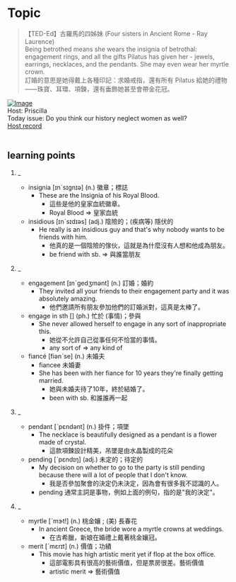 # Topic

> 【TED-Ed】古羅馬的四姊妹 (Four sisters in Ancient Rome - Ray Laurence) <br>
> Being betrothed means she wears the insignia of betrothal: engagement rings, and all the gifts Pilatus has given her - jewels, earrings, necklaces, and the pendants. She may even wear her myrtle crown. <br>
> 訂婚的意思是她得戴上各種印記：求婚戒指，還有所有 Pilatus 給她的禮物 ——珠寶、耳環、項鍊，還有垂飾她甚至會帶金花冠。 <br>

[![Image](https://cdn.voicetube.com/assets/thumbnails/RQMgLxVxsrw.jpg)](https://www.youtube.com/embed/RQMgLxVxsrw?rel=0&showinfo=0&cc_load_policy=0&controls=1&autoplay=1&iv_load_policy=3&playsinline=1&wmode=transparent&start=248&end=265&enablejsapi=1&origin=https://tw.voicetube.com&widgetid=1)<br>
Host: Priscilla
<br>Today issue: Do you think our history neglect women as well?
<br>
[Host record](https://cdn.voicetube.com/tmp/everyday_records/priscilla.huang/2457.mp3)
<br><br>
## learning points
1. _
	* insignia [ɪnˋsɪgnɪə] (n.) 徽章；標誌
		- These are the Insignia of his Royal Blood.
			+ 這些是他的皇家血統徽章。
			+ Royal Blood => 皇家血統
	* insidious [ɪnˋsɪdɪəs] (adj.) 陰險的；(疾病等) 隱伏的
		- He really is an insidious guy and that's why nobody wants to be friends with him.
			+ 他真的是一個陰險的傢伙，這就是為什麼沒有人想和他成為朋友。
			+ be friend with sb. => 與誰當朋友

2. _
	* engagement [ɪnˋgedʒmənt] (n.) 訂婚；婚約
		- They invited all your friends to their engagement party and it was absolutely amazing.
			+ 他們邀請所有朋友參加他們的訂婚派對，這真是太棒了。
	* engage in sth [] (ph.) 忙於 (事情)；參與
		- She never allowed herself to engage in any sort of inappropriate this.
			+ 她從不允許自己從事任何不恰當的事情。
			+ any sort of => any kind of
	* fiancé [fiənˋse] (n.) 未婚夫
		- fiancee 未婚妻
		- She has been with her fiance for 10 years they're finally getting married.
			+ 她與未婚夫待了10年，終於結婚了。
			+ been with sb. 和誰誰再一起

3. _
	* pendant [ˋpɛndənt] (n.) 掛件；項墜
		- The necklace is beautifully designed as a pendant is a flower made of crystal.
			+ 這款項鍊設計精美，吊墜是由水晶製成的花朵
	* pending [ˋpɛndɪŋ] (adj.) 未定的；待定的
		- My decision on whether to go to the party is still pending because there will a lot of people that I don't know.
			+ 我是否參加聚會的決定仍未決定，因為會有很多我不認識的人。
		- pending 通常主詞是事物，例如上面的例句，指的是"我的決定"。

4. _
	* myrtle [ˋmɝt!] (n.) 桃金孃 ; (美) 長春花
		- In ancient Greece, the bride wore a myrtle crowns at weddings.
			+ 在古希臘，新娘在婚禮上戴著桃金孃冠。
	* merit [ˋmɛrɪt] (n.) 價值；功績
		- This movie has high artistic merit yet if flop at the box office.
			+ 這部電影具有很高的藝術價值，但是票房很差。藝術價值
			+ artistic merit => 藝術價值
